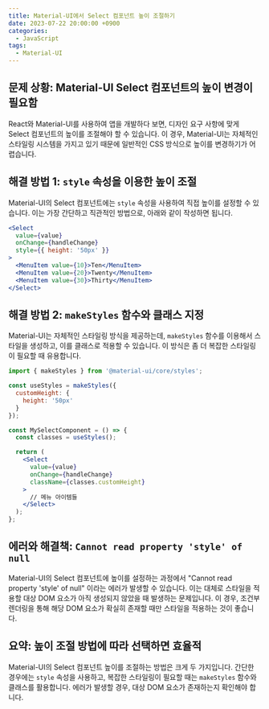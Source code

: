 ```yaml
---
title: Material-UI에서 Select 컴포넌트 높이 조절하기
date: 2023-07-22 20:00:00 +0900
categories:
  - JavaScript
tags:
  - Material-UI
---
```


## 문제 상황: Material-UI Select 컴포넌트의 높이 변경이 필요함

React와 Material-UI를 사용하여 앱을 개발하다 보면, 디자인 요구 사항에 맞게 Select 컴포넌트의 높이를 조절해야 할 수 있습니다. 이 경우, Material-UI는 자체적인 스타일링 시스템을 가지고 있기 때문에 일반적인 CSS 방식으로 높이를 변경하기가 어렵습니다.

## 해결 방법 1: `style` 속성을 이용한 높이 조절

Material-UI의 Select 컴포넌트에는 `style` 속성을 사용하여 직접 높이를 설정할 수 있습니다. 이는 가장 간단하고 직관적인 방법으로, 아래와 같이 작성하면 됩니다.

```jsx
<Select
  value={value}
  onChange={handleChange}
  style={{ height: '50px' }}
>
  <MenuItem value={10}>Ten</MenuItem>
  <MenuItem value={20}>Twenty</MenuItem>
  <MenuItem value={30}>Thirty</MenuItem>
</Select>
```

## 해결 방법 2: `makeStyles` 함수와 클래스 지정

Material-UI는 자체적인 스타일링 방식을 제공하는데, `makeStyles` 함수를 이용해서 스타일을 생성하고, 이를 클래스로 적용할 수 있습니다. 이 방식은 좀 더 복잡한 스타일링이 필요할 때 유용합니다.

```jsx
import { makeStyles } from '@material-ui/core/styles';

const useStyles = makeStyles({
  customHeight: {
    height: '50px'
  }
});

const MySelectComponent = () => {
  const classes = useStyles();

  return (
    <Select
      value={value}
      onChange={handleChange}
      className={classes.customHeight}
    >
      // 메뉴 아이템들
    </Select>
  );
};
```

## 에러와 해결책: `Cannot read property 'style' of null`

Material-UI의 Select 컴포넌트에 높이를 설정하는 과정에서 "Cannot read property 'style' of null" 이라는 에러가 발생할 수 있습니다. 이는 대체로 스타일을 적용할 대상 DOM 요소가 아직 생성되지 않았을 때 발생하는 문제입니다. 이 경우, 조건부 렌더링을 통해 해당 DOM 요소가 확실히 존재할 때만 스타일을 적용하는 것이 좋습니다.

## 요약: 높이 조절 방법에 따라 선택하면 효율적

Material-UI의 Select 컴포넌트 높이를 조절하는 방법은 크게 두 가지입니다. 간단한 경우에는 `style` 속성을 사용하고, 복잡한 스타일링이 필요할 때는 `makeStyles` 함수와 클래스를 활용합니다. 에러가 발생할 경우, 대상 DOM 요소가 존재하는지 확인해야 합니다.